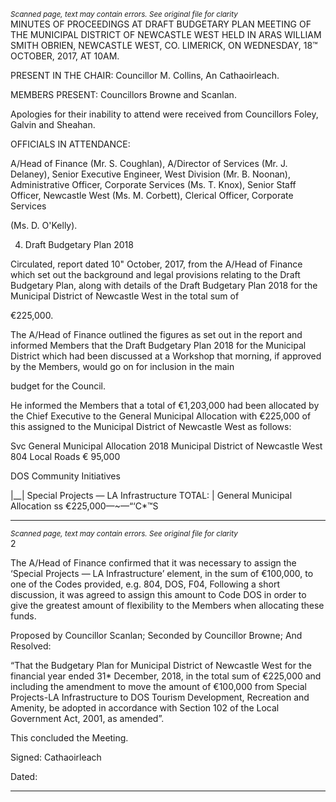 *<small>Scanned page, text may contain errors. See original file for clarity</small>*  
MINUTES OF PROCEEDINGS AT DRAFT BUDGETARY PLAN MEETING
OF THE MUNICIPAL DISTRICT OF NEWCASTLE WEST HELD IN ARAS
WILLIAM SMITH OBRIEN, NEWCASTLE WEST, CO. LIMERICK, ON
WEDNESDAY, 18™ OCTOBER, 2017, AT 10AM.

PRESENT IN THE CHAIR: Councillor M. Collins, An Cathaoirleach.

MEMBERS PRESENT:
Councillors Browne and Scanlan.

Apologies for their inability to attend were received from Councillors Foley, Galvin and Sheahan.

OFFICIALS IN ATTENDANCE:

A/Head of Finance (Mr. S. Coughlan), A/Director of Services (Mr. J. Delaney), Senior Executive
Engineer, West Division (Mr. B. Noonan), Administrative Officer, Corporate Services (Ms. T.
Knox), Senior Staff Officer, Newcastle West (Ms. M. Corbett), Clerical Officer, Corporate Services

(Ms. D. O'Kelly).

4. Draft Budgetary Plan 2018

Circulated, report dated 10" October, 2017, from the A/Head of Finance which set out the
background and legal provisions relating to the Draft Budgetary Plan, along with details of the
Draft Budgetary Plan 2018 for the Municipal District of Newcastle West in the total sum of

€225,000.

The A/Head of Finance outlined the figures as set out in the report and informed Members that
the Draft Budgetary Plan 2018 for the Municipal District which had been discussed at a
Workshop that morning, if approved by the Members, would go on for inclusion in the main

budget for the Council.

He informed the Members that a total of €1,203,000 had been allocated by the Chief Executive
to the General Municipal Allocation with €225,000 of this assigned to the Municipal District of
Newcastle West as follows:

Svc General Municipal Allocation 2018 Municipal District of Newcastle West
804 Local Roads € 95,000

DOS
Community Initiatives

|__| Special Projects — LA Infrastructure
TOTAL: | General Municipal Allocation ss €225,000—~—“‘C*™S


---
*<small>Scanned page, text may contain errors. See original file for clarity</small>*  
2

The A/Head of Finance confirmed that it was necessary to assign the ‘Special Projects — LA
Infrastructure’ element, in the sum of €100,000, to one of the Codes provided, e.g. 804, DOS,
F04, Following a short discussion, it was agreed to assign this amount to Code DOS in order to
give the greatest amount of flexibility to the Members when allocating these funds.

Proposed by Councillor Scanlan;
Seconded by Councillor Browne;
And Resolved:

“That the Budgetary Plan for Municipal District of Newcastle West for the financial year
ended 31* December, 2018, in the total sum of €225,000 and including the amendment to
move the amount of €100,000 from Special Projects-LA Infrastructure to DOS Tourism
Development, Recreation and Amenity, be adopted in accordance with Section 102 of the Local
Government Act, 2001, as amended”.

This concluded the Meeting.

Signed:
Cathaoirleach

Dated:

---
